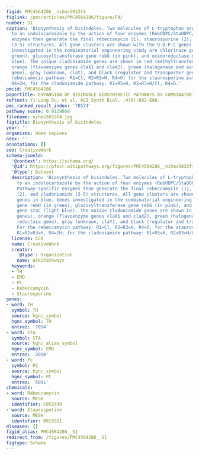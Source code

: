 ```yaml
---
figid: PMC4564286__nihms5033f4
figlink: /pmc/articles/PMC4564286/figure/F4/
number: S1
caption: 'Biosynthesis of bisindoles. Two molecules of L-tryptophan are converted
  to an indolocarbazole by the action of four enzymes (RebODPC/StaODPC/ClaODPC). Pathway-specific
  enzymes then generate the final rebeccamycin (1), staurosporine (2), and cladoniamide
  (3-5) structures. All gene clusters are shown with the O-D-P-C genes in blue. Genes
  investigated in the combinatorial engineering study are chlorinase gene rebH (in
  green), glucosyltransferase gene rebG (in pink), and oxidoreductase gene staC (light
  blue). The unique cladoniamide genes are shown in red (methyltransferase genes),
  orange (flavoenzyme genes claX1 and claX2), green (halogenase and associated reductase
  gene), gray (unknown, claY), and black (regulator and transporter genes). For the
  rebeccamycin pathway: R1=Cl, R2=R3=H, R4=O; for the staurosporine pathway: R1=R2=R3=H,
  R4=2H; for the cladoniamide pathway: R1=R5=H, R2=R3=H/Cl, R4=O.'
pmcid: PMC4564286
papertitle: EXPANSION OF BISINDOLE BIOSYNTHETIC PATHWAYS BY COMBINATORIAL CONSTRUCTION.
reftext: Yi-Ling Du, et al. ACS Synth Biol. ;4(6):682-688.
pmc_ranked_result_index: '78574'
pathway_score: 0.9129868
filename: nihms5033f4.jpg
figtitle: Biosynthesis of bisindoles
year: ''
organisms: Homo sapiens
ndex: ''
annotations: []
seo: CreativeWork
schema-jsonld:
  '@context': https://schema.org/
  '@id': https://pfocr.wikipathways.org/figures/PMC4564286__nihms5033f4.html
  '@type': Dataset
  description: 'Biosynthesis of bisindoles. Two molecules of L-tryptophan are converted
    to an indolocarbazole by the action of four enzymes (RebODPC/StaODPC/ClaODPC).
    Pathway-specific enzymes then generate the final rebeccamycin (1), staurosporine
    (2), and cladoniamide (3-5) structures. All gene clusters are shown with the O-D-P-C
    genes in blue. Genes investigated in the combinatorial engineering study are chlorinase
    gene rebH (in green), glucosyltransferase gene rebG (in pink), and oxidoreductase
    gene staC (light blue). The unique cladoniamide genes are shown in red (methyltransferase
    genes), orange (flavoenzyme genes claX1 and claX2), green (halogenase and associated
    reductase gene), gray (unknown, claY), and black (regulator and transporter genes).
    For the rebeccamycin pathway: R1=Cl, R2=R3=H, R4=O; for the staurosporine pathway:
    R1=R2=R3=H, R4=2H; for the cladoniamide pathway: R1=R5=H, R2=R3=H/Cl, R4=O.'
  license: CC0
  name: CreativeWork
  creator:
    '@type': Organization
    name: WikiPathways
  keywords:
  - TH
  - EMD
  - PC
  - Rebeccamycin
  - Staurosporine
genes:
- word: TH
  symbol: TH
  source: hgnc_symbol
  hgnc_symbol: TH
  entrez: '7054'
- word: Sta
  symbol: STA
  source: hgnc_alias_symbol
  hgnc_symbol: EMD
  entrez: '2010'
- word: Pc
  symbol: PC
  source: hgnc_symbol
  hgnc_symbol: PC
  entrez: '5091'
chemicals:
- word: Rebeccamycin
  source: MESH
  identifier: C053339
- word: Staurosporine
  source: MESH
  identifier: D019311
diseases: []
figid_alias: PMC4564286__S1
redirect_from: /figures/PMC4564286__S1
figtype: Scheme
---
```


